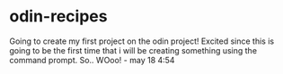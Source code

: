 # odin-recipes
Going to create my first project on the odin project! Excited since this is going to be the first time that i will be creating something using the command prompt. So.. WOoo! - may 18 4:54
